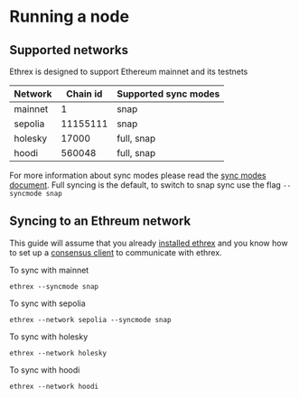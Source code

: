 # Running a node

## Supported networks

Ethrex is designed to support Ethereum mainnet and its testnets

|Network|Chain id|Supported sync modes|
|-------|--------|---------|
|mainnet|1|snap|
|sepolia|11155111|snap|
|holesky|17000|full, snap|
|hoodi|560048|full, snap|

For more information about sync modes please read the [sync modes document](./fundamentals/sync_modes.md). Full syncing is the default, to switch to snap sync use the flag `--syncmode snap`

## Syncing to an Ethreum network

This guide will assume that you already [installed ethrex](../getting-started/installation/README.md) and you know how to set up a [consensus client](../getting-started/consensus_client.md) to communicate with ethrex.

To sync with mainnet

```
ethrex --syncmode snap
```

To sync with sepolia

```
ethrex --network sepolia --syncmode snap
```

To sync with holesky

```
ethrex --network holesky
```

To sync with hoodi

```
ethrex --network hoodi
```
